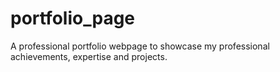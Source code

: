 # portfolio_page
A professional portfolio webpage to showcase my professional achievements, expertise and projects.
